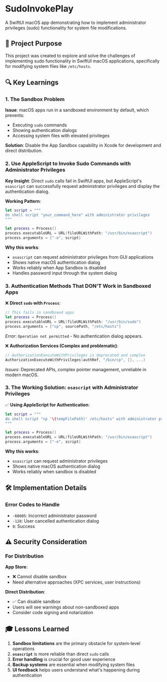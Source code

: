 # SudoInvokePlay

A SwiftUI macOS app demonstrating how to implement administrator privileges (sudo) functionality for system file modifications.

## 🎯 Project Purpose

This project was created to explore and solve the challenges of implementing sudo functionality in SwiftUI macOS applications, specifically for modifying system files like `/etc/hosts`.

## 🔍 Key Learnings

### 1. The Sandbox Problem

**Issue**: macOS apps run in a sandboxed environment by default, which prevents:
- Executing `sudo` commands
- Showing authentication dialogs
- Accessing system files with elevated privileges

**Solution**: Disable the App Sandbox capability in Xcode for development and direct distribution.

### 2. Use AppleScript to Invoke Sudo Commands with Administrator Privileges

**Key Insight**: Direct `sudo` calls fail in SwiftUI apps, but AppleScript's `osascript` can successfully request administrator privileges and display the authentication dialog.

**Working Pattern**:
```swift
let script = """
do shell script "your_command_here" with administrator privileges
"""

let process = Process()
process.executableURL = URL(fileURLWithPath: "/usr/bin/osascript")
process.arguments = ["-e", script]
```

**Why this works**:
- `osascript` can request administrator privileges from GUI applications
- Shows native macOS authentication dialog
- Works reliably when App Sandbox is disabled
- Handles password input through the system dialog

### 3. Authentication Methods That DON'T Work in Sandboxed Apps

❌ **Direct `sudo` with `Process`**:
```swift
// This fails in sandboxed apps
let process = Process()
process.executableURL = URL(fileURLWithPath: "/usr/bin/sudo")
process.arguments = ["cp", sourcePath, "/etc/hosts"]
```
*Error*: `Operation not permitted` - No authentication dialog appears.

❌ **Authorization Services (Complex and problematic)**:
```swift
// AuthorizationExecuteWithPrivileges is deprecated and complex
AuthorizationExecuteWithPrivileges(authRef, "/bin/cp", [], ...)
```
*Issues*: Deprecated APIs, complex pointer management, unreliable in modern macOS.

### 3. The Working Solution: `osascript` with Administrator Privileges

✅ **Using AppleScript for Authentication**:
```swift
let script = """
do shell script "cp '\(tempFilePath)' /etc/hosts" with administrator privileges
"""

let process = Process()
process.executableURL = URL(fileURLWithPath: "/usr/bin/osascript")
process.arguments = ["-e", script]
```

**Why this works**:
- `osascript` can request administrator privileges
- Shows native macOS authentication dialog
- Works reliably when sandbox is disabled

## 🛠 Implementation Details

### Error Codes to Handle

- `-60005`: Incorrect administrator password
- `-128`: User cancelled authentication dialog
- `0`: Success

## ⚠️ Security Consideration

### For Distribution

**App Store**: 
- ❌ Cannot disable sandbox
- Need alternative approaches (XPC services, user instructions)

**Direct Distribution**:
- ✅ Can disable sandbox
- Users will see warnings about non-sandboxed apps
- Consider code signing and notarization

## 🎓 Lessons Learned

1. **Sandbox limitations** are the primary obstacle for system-level operations
2. **`osascript`** is more reliable than direct `sudo` calls
3. **Error handling** is crucial for good user experience
4. **Backup systems** are essential when modifying system files
5. **UI feedback** helps users understand what's happening during authentication
